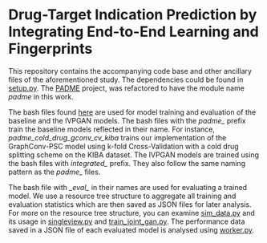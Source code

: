 # Drug-Target Indication Prediction by Integrating End-to-End Learning and Fingerprints
This repository contains the accompanying code base and other ancillary files of the aforementioned study.
The dependencies could be found in [setup.py](./setup.py). The [PADME](https://github.com/simonfqy/PADME) project, 
was refactored to have the module name *padme* in this work.

The bash files found [here](./proj/dti) are used for model training and evaluation of the baseline and the IVPGAN models.
The bash files with the *padme_* prefix train the baseline models reflected in their name. 
For instance, *padme_cold_drug_gconv_cv_kiba* trains our implementation of the GraphConv-PSC model using k-fold
Cross-Validation with a cold drug splitting scheme on the KIBA dataset. The IVPGAN models are trained using
the bash files with *integrated_* prefix. They also follow the same naming pattern as the *padme_* files.

The bash file with *\_eval\_* in their names are used for evaluating a trained model. We use a resource tree
structure to aggregate all training and evaluation statistics which are then saved
 as JSON files for later analysis. For more on the resource tree structure, you can examine 
 [sim_data.py](./ivpgan/utils/sim_data.py) and its usage in [singleview.py](./proj/dti/singleview.py) and
 [train_joint_gan.py](./proj/dti/train_joint_gan.py). The performance data saved in a JSON file of 
 each evaluated model is analysed using [worker.py](proj/dti/analysis/worker.py).

